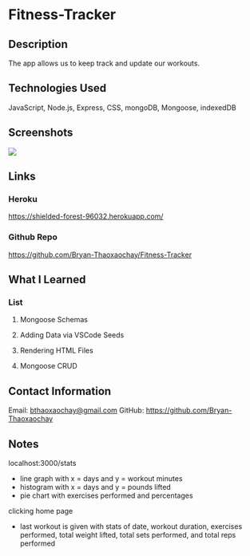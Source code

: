 # Fitness-Tracker

## Description

The app allows us to keep track and update our workouts.

## Technologies Used

JavaScript, Node.js, Express, CSS, mongoDB, Mongoose, indexedDB 

## Screenshots

![](images/)

## Links

### Heroku

https://shielded-forest-96032.herokuapp.com/ 

### Github Repo

https://github.com/Bryan-Thaoxaochay/Fitness-Tracker

## What I Learned

### List
1. Mongoose Schemas

2. Adding Data via VSCode Seeds

3. Rendering HTML Files

4. Mongoose CRUD

## Contact Information

Email: bthaoxaochay@gmail.com
GitHub: https://github.com/Bryan-Thaoxaochay 

## Notes
localhost:3000/stats
- line graph with x = days and y = workout minutes
- histogram with x = days and y = pounds lifted
- pie chart with exercises performed and percentages

clicking home page
- last workout is given with stats of date, workout duration, exercises performed, total weight lifted, total sets performed, and total reps performed